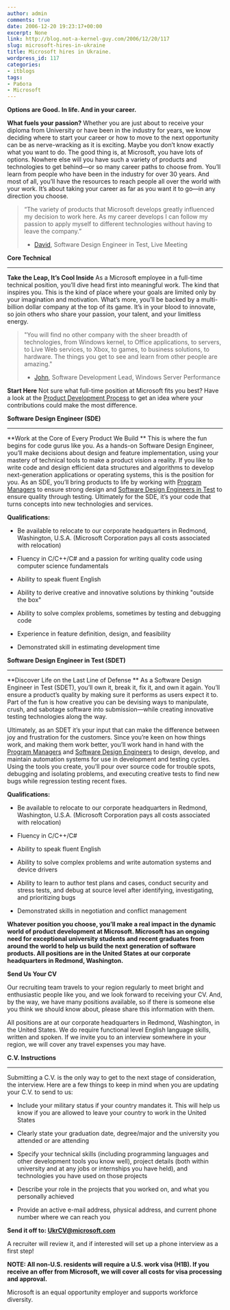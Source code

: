 ```yaml
---
author: admin
comments: true
date: 2006-12-20 19:23:17+00:00
excerpt: None
link: http://blog.not-a-kernel-guy.com/2006/12/20/117
slug: microsoft-hires-in-ukraine
title: Microsoft hires in Ukraine.
wordpress_id: 117
categories:
- itblogs
tags:
- Работа
- Microsoft
---
```


**Options are Good.**
**In life. And in your career.**

**What fuels your passion?**
Whether you are just about to receive your diploma from University or have been in the industry for years, we know deciding where to start your career or how to move to the next opportunity can be as nerve-wracking as it is exciting. Maybe you don’t know exactly what you want to do. The good thing is, at Microsoft, you have lots of options. Nowhere else will you have such a variety of products and technologies to get behind—or so many career paths to choose from. You’ll learn from people who have been in the industry for over 30 years. And most of all, you’ll have the resources to reach people all over the world with your work. It’s about taking your career as far as you want it to go—in any direction you choose. 



<blockquote>“The variety of products that Microsoft develops greatly influenced my decision to work here. As my career develops I can follow my passion to apply myself to different technologies without having to leave the company.”

- [David](http://www.microsoft.com/college/meet_david.mspx), Software Design Engineer in Test, Live Meeting</blockquote>



<!-- more -->
**Core Technical**

* * *



**Take the Leap, It’s Cool Inside**
As a Microsoft employee in a full-time technical position, you’ll dive head first into meaningful work. The kind that inspires you. This is the kind of place where your goals are limited only by your imagination and motivation. What’s more, you’ll be backed by a multi-billion dollar company at the top of its game. It’s in your blood to innovate, so join others who share your passion, your talent, and your limitless energy.



<blockquote>"You will find no other company with the sheer breadth of technologies, from Windows kernel, to Office applications, to servers, to Live Web services, to Xbox, to games, to business solutions, to hardware. The things you get to see and learn from other people are amazing."

- [John](http://www.microsoft.com/college/meet_john.mspx), Software Development Lead, Windows Server Performance</blockquote>



**Start Here**
Not sure what full-time position at Microsoft fits you best? Have a look at the [Product Development Process](http://www.microsoft.com/college/fyp_prodcycle.aspx) to get an idea where your contributions could make the most difference. 

**Software Design Engineer (SDE)**

* * *



**Work at the Core of Every Product We Build **
This is where the fun begins for code gurus like you. As a hands-on Software Design Engineer, you’ll make decisions about design and feature implementation, using your mastery of technical tools to make a product vision a reality. If you like to write code and design efficient data structures and algorithms to develop next-generation applications or operating systems, this is the position for you. As an SDE, you’ll bring products to life by working with [Program Managers](http://www.microsoft.com/college/ft_pm.mspx) to ensure strong design and [Software Design Engineers in Test](http://www.microsoft.com/college/ft_softdesengtest.mspx) to ensure quality through testing. Ultimately for the SDE, it’s your code that turns concepts into new technologies and services. 

**Qualifications:**




	
  * Be available to relocate to our corporate headquarters in Redmond, Washington, U.S.A. (Microsoft Corporation pays all costs associated with relocation)

	
  * Fluency in C/C++/C# and a passion for writing quality code using computer science fundamentals

	
  * Ability to speak fluent English

	
  * Ability to derive creative and innovative solutions by thinking "outside the box"

	
  * Ability to solve complex problems, sometimes by testing and debugging code

	
  * Experience in feature definition, design, and feasibility

	
  * Demonstrated skill in estimating development time



**Software Design Engineer in Test (SDET)**

* * *



**Discover Life on the Last Line of Defense **
As a Software Design Engineer in Test (SDET), you’ll own it, break it, fix it, and own it again. You’ll ensure a product’s quality by making sure it performs as users expect it to. Part of the fun is how creative you can be devising ways to manipulate, crush, and sabotage software into submission—while creating innovative testing technologies along the way. 

Ultimately, as an SDET it’s your input that can make the difference between joy and frustration for the customers. Since you’re keen on how things work, and making them work better, you’ll work hand in hand with the [Program Managers](http://www.microsoft.com/college/ft_pm.mspx) and [Software Design Engineers](http://www.microsoft.com/college/ft_softdeseng.mspx) to design, develop, and maintain automation systems for use in development and testing cycles. Using the tools you create, you’ll pour over source code for trouble spots, debugging and isolating problems, and executing creative tests to find new bugs while regression testing recent fixes. 

**Qualifications:**




	
  * Be available to relocate to our corporate headquarters in Redmond, Washington, U.S.A. (Microsoft Corporation pays all costs associated with relocation)

	
  * Fluency in C/C++/C#

	
  * Ability to speak fluent English

	
  * Ability to solve complex problems and write automation systems and device drivers

	
  * Ability to learn to author test plans and cases, conduct security and stress tests, and debug at source level after identifying, investigating, and prioritizing bugs

	
  * Demonstrated skills in negotiation and conflict management



**Whatever position you choose, you’ll make a real impact in the dynamic world of product development at Microsoft. Microsoft has an ongoing need for exceptional university students and recent graduates from around the world to help us build the next generation of software products. All positions are in the United States at our corporate headquarters in Redmond, Washington.**

**Send Us Your CV**

Our recruiting team travels to your region regularly to meet bright and enthusiastic people like you, and we look forward to receiving your CV. And, by the way, we have many positions available, so if there is someone else you think we should know about, please share this information with them.

All positions are at our corporate headquarters in Redmond, Washington, in the United States. We do require functional level English language skills, written and spoken. If we invite you to an interview somewhere in your region, we will cover any travel expenses you may have.

**C.V. Instructions**

* * *



Submitting a C.V. is the only way to get to the next stage of consideration, the interview. Here are a few things to keep in mind when you are updating your C.V. to send to us:




	
  * Include your military status if your country mandates it. This will help us know if you are allowed to leave your country to work in the United States

	
  * Clearly state your graduation date, degree/major and the university you attended or are attending

	
  * Specify your technical skills (including programming languages and other development tools you know well), project details (both within university and at any jobs or internships you have held), and technologies you have used on those projects

	
  * Describe your role in the projects that you worked on, and what you personally achieved

	
  * Provide an active e-mail address, physical address, and current phone number where we can reach you



**Send it off to: [UkrCV@microsoft.com](mailto:UkrCV@microsoft.com)**

A recruiter will review it, and if interested will set up a phone interview as a first step!

**NOTE: All non-U.S. residents will require a U.S. work visa (H1B). If you receive an offer from Microsoft, we will cover all costs for visa processing and approval.**

Microsoft is an equal opportunity employer and supports workforce diversity.

